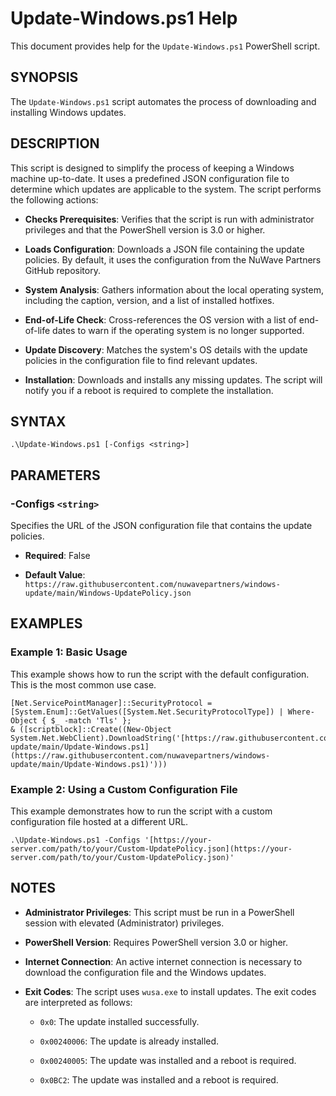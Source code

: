 # Update-Windows.ps1 Help

This document provides help for the `Update-Windows.ps1` PowerShell script.

## SYNOPSIS

The `Update-Windows.ps1` script automates the process of downloading and installing Windows updates.

## DESCRIPTION

This script is designed to simplify the process of keeping a Windows machine up-to-date. It uses a predefined JSON configuration file to determine which updates are applicable to the system. The script performs the following actions:

* **Checks Prerequisites**: Verifies that the script is run with administrator privileges and that the PowerShell version is 3.0 or higher.

* **Loads Configuration**: Downloads a JSON file containing the update policies. By default, it uses the configuration from the NuWave Partners GitHub repository.

* **System Analysis**: Gathers information about the local operating system, including the caption, version, and a list of installed hotfixes.

* **End-of-Life Check**: Cross-references the OS version with a list of end-of-life dates to warn if the operating system is no longer supported.

* **Update Discovery**: Matches the system's OS details with the update policies in the configuration file to find relevant updates.

* **Installation**: Downloads and installs any missing updates. The script will notify you if a reboot is required to complete the installation.

## SYNTAX

```
.\Update-Windows.ps1 [-Configs <string>]

```

## PARAMETERS

### -Configs `<string>`

Specifies the URL of the JSON configuration file that contains the update policies.

* **Required**: False

* **Default Value**: `https://raw.githubusercontent.com/nuwavepartners/windows-update/main/Windows-UpdatePolicy.json`

## EXAMPLES

### Example 1: Basic Usage

This example shows how to run the script with the default configuration. This is the most common use case.

```
[Net.ServicePointManager]::SecurityProtocol = [System.Enum]::GetValues([System.Net.SecurityProtocolType]) | Where-Object { $_ -match 'Tls' };
& ([scriptblock]::Create((New-Object System.Net.WebClient).DownloadString('[https://raw.githubusercontent.com/nuwavepartners/windows-update/main/Update-Windows.ps1](https://raw.githubusercontent.com/nuwavepartners/windows-update/main/Update-Windows.ps1)')))

```

### Example 2: Using a Custom Configuration File

This example demonstrates how to run the script with a custom configuration file hosted at a different URL.

```
.\Update-Windows.ps1 -Configs '[https://your-server.com/path/to/your/Custom-UpdatePolicy.json](https://your-server.com/path/to/your/Custom-UpdatePolicy.json)'

```

## NOTES

* **Administrator Privileges**: This script must be run in a PowerShell session with elevated (Administrator) privileges.

* **PowerShell Version**: Requires PowerShell version 3.0 or higher.

* **Internet Connection**: An active internet connection is necessary to download the configuration file and the Windows updates.

* **Exit Codes**: The script uses `wusa.exe` to install updates. The exit codes are interpreted as follows:

  * `0x0`: The update installed successfully.

  * `0x00240006`: The update is already installed.

  * `0x00240005`: The update was installed and a reboot is required.

  * `0x0BC2`: The update was installed and a reboot is required.